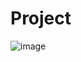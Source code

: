 # Project
![image](https://github.com/user-attachments/assets/661f06a8-d5ba-43bd-bb00-a543274a6ce6)
